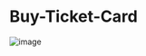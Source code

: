 # Buy-Ticket-Card

![image](https://github.com/vitalspace/Buy-Ticket-Card/assets/29004070/bf413fee-8d97-4ad4-b0e6-111124a114e4)
